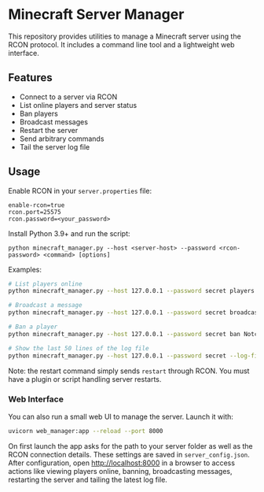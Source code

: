 # Minecraft Server Manager

This repository provides utilities to manage a Minecraft server using the RCON protocol. It includes a command line tool and a lightweight web interface.

## Features

- Connect to a server via RCON
- List online players and server status
- Ban players
- Broadcast messages
- Restart the server
- Send arbitrary commands
- Tail the server log file

## Usage

Enable RCON in your `server.properties` file:

```
enable-rcon=true
rcon.port=25575
rcon.password=<your_password>
```

Install Python 3.9+ and run the script:

```
python minecraft_manager.py --host <server-host> --password <rcon-password> <command> [options]
```

Examples:

```bash
# List players online
python minecraft_manager.py --host 127.0.0.1 --password secret players

# Broadcast a message
python minecraft_manager.py --host 127.0.0.1 --password secret broadcast "Server maintenance soon!"

# Ban a player
python minecraft_manager.py --host 127.0.0.1 --password secret ban Notch

# Show the last 50 lines of the log file
python minecraft_manager.py --host 127.0.0.1 --password secret --log-file /path/to/latest.log logs --lines 50
```

Note: the restart command simply sends `restart` through RCON. You must have a plugin or script handling server restarts.

### Web Interface

You can also run a small web UI to manage the server. Launch it with:

```bash
uvicorn web_manager:app --reload --port 8000
```

On first launch the app asks for the path to your server folder as well as the
RCON connection details. These settings are saved in `server_config.json`.
After configuration, open <http://localhost:8000> in a browser to access
actions like viewing players online, banning, broadcasting messages, restarting
the server and tailing the latest log file.

